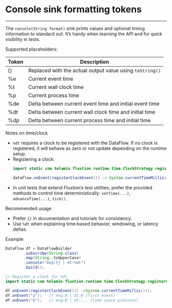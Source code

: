 # Console sink formatting tokens
---

The `console(String format)` sink prints values and optional timing information to standard out. It’s handy when
learning the API and for quick visibility in tests.

Supported placeholders:

| Token | Description                                              |
|-------|----------------------------------------------------------|
| {}    | Replaced with the actual output value using `toString()` |
| %e    | Current event time                                       |
| %t    | Current wall clock time                                  |
| %p    | Current process time                                     |
| %de   | Delta between current event time and initial event time  |
| %dt   | Delta between current wall clock time and initial time   |
| %dp   | Delta between current process time and initial time      |

Notes on time/clock

- `%dt` requires a clock to be registered with the DataFlow. If no clock is registered, it will behave as zero or not
  update depending on the runtime setup.
- Registering a clock:
  ```java
  import static com.telamin.fluxtion.runtime.time.ClockStrategy.registerClockEvent;
  
  dataFlow.onEvent(registerClockEvent(() -> System.currentTimeMillis()));
  ```
- In unit tests that extend Fluxtion’s test utilities, prefer the provided methods to control time deterministically:
  `setTime(...)`, `advanceTime(...)`, `tick()`.

Recommended usage

- Prefer `{}` in documentation and tutorials for consistency.
- Use `%dt` when explaining time‑based behavior, windowing, or latency deltas.

Example

```java
DataFlow df = DataFlowBuilder
        .subscribe(String.class)
        .map(String::toUpperCase)
        .console("msg:{} | dt:%dt")
        .build();

// Register a clock for %dt
import static com.telamin.fluxtion.runtime.time.ClockStrategy.registerClockEvent;

df.onEvent(registerClockEvent(() ->System.currentTimeMillis()));
df.onEvent("a");   // msg:A | dt:0 (first event)
df.onEvent("b");   // msg:B | dt:... (time since previous)
```